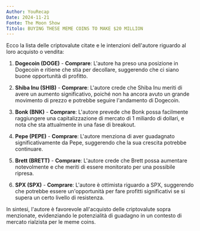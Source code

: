 ```yaml
---
Author: YouRecap
Date: 2024-11-21
Fonte: The Moon Show
Titolo: BUYING THESE MEME COINS TO MAKE $20 MILLION
---
```


Ecco la lista delle criptovalute citate e le intenzioni dell'autore riguardo al loro acquisto o vendita:

1. **Dogecoin (DOGE)** - **Comprare**: L'autore ha preso una posizione in Dogecoin e ritiene che stia per decollare, suggerendo che ci siano buone opportunità di profitto.

2. **Shiba Inu (SHIB)** - **Comprare**: L'autore crede che Shiba Inu meriti di avere un aumento significativo, poiché non ha ancora avuto un grande movimento di prezzo e potrebbe seguire l'andamento di Dogecoin.

3. **Bonk (BNK)** - **Comprare**: L'autore prevede che Bonk possa facilmente raggiungere una capitalizzazione di mercato di 1 miliardo di dollari, e nota che sta attualmente in una fase di breakout.

4. **Pepe (PEPE)** - **Comprare**: L'autore menziona di aver guadagnato significativamente da Pepe, suggerendo che la sua crescita potrebbe continuare.

5. **Brett (BRETT)** - **Comprare**: L'autore crede che Brett possa aumentare notevolmente e che meriti di essere monitorato per una possibile ripresa.

6. **SPX (SPX)** - **Comprare**: L'autore è ottimista riguardo a SPX, suggerendo che potrebbe essere un'opportunità per fare profitti significativi se si supera un certo livello di resistenza.

In sintesi, l'autore è favorevole all'acquisto delle criptovalute sopra menzionate, evidenziando le potenzialità di guadagno in un contesto di mercato rialzista per le meme coins.
